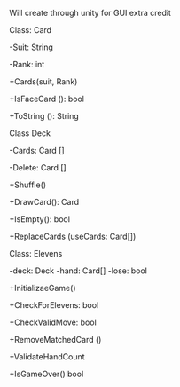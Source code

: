 Will create through unity for GUI extra credit

Class: Card

-Suit: String

-Rank: int

+Cards(suit, Rank)

+IsFaceCard (): bool

+ToString (): String

Class Deck

-Cards: Card []

-Delete: Card []

+Shuffle()

+DrawCard(): Card

+IsEmpty(): bool

+ReplaceCards (useCards: Card[])

Class: Elevens

-deck: Deck -hand: Card[] -lose: bool

+InitializaeGame()

+CheckForElevens: bool

+CheckValidMove: bool

+RemoveMatchedCard ()

+ValidateHandCount

+IsGameOver() bool
